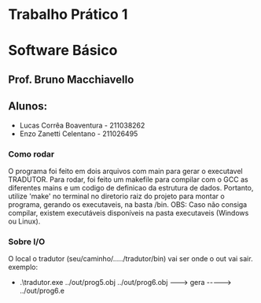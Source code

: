 # Trabalho Prático 1
# Software Básico
## Prof. Bruno Macchiavello
## Alunos:
- Lucas Corrêa Boaventura - 211038262
- Enzo Zanetti Celentano - 211026495

### Como rodar
O programa foi feito em dois arquivos com main para gerar o executavel TRADUTOR.
Para rodar, foi feito um makefile para compilar com o GCC as diferentes mains e um codigo de definicao da estrutura de dados. Portanto, utilize 'make' no terminal no diretorio raiz do projeto para montar o programa, gerando os executaveis, na basta /bin.
OBS: Caso não consiga compilar, existem executáveis disponíveis na pasta executaveis (Windows ou Linux).

### Sobre I/O
O local o tradutor (seu/caminho/...../tradutor/bin) vai ser onde o out vai sair.
exemplo:
- .\tradutor.exe ../out/prog5.obj ../out/prog6.obj ---> gera -----> ../out/prog6.e